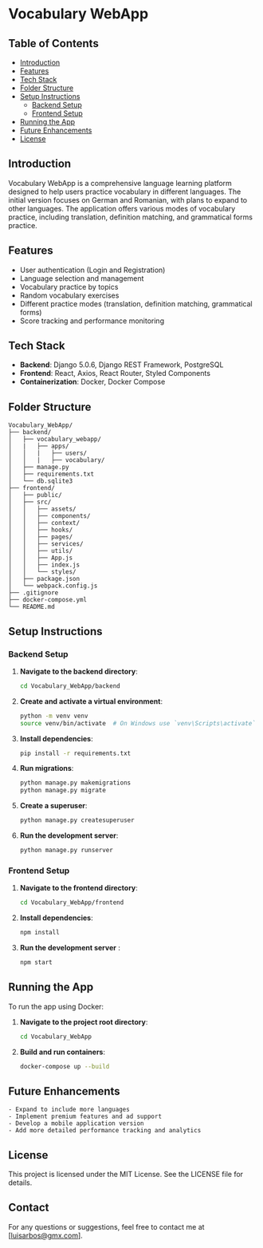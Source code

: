 # Vocabulary WebApp

## Table of Contents
- [Introduction](#introduction)
- [Features](#features)
- [Tech Stack](#tech-stack)
- [Folder Structure](#folder-structure)
- [Setup Instructions](#setup-instructions)
  - [Backend Setup](#backend-setup)
  - [Frontend Setup](#frontend-setup)
- [Running the App](#running-the-app)
- [Future Enhancements](#future-enhancements)
- [License](#license)

## Introduction
Vocabulary WebApp is a comprehensive language learning platform designed to help users practice vocabulary in different languages. The initial version focuses on German and Romanian, with plans to expand to other languages. The application offers various modes of vocabulary practice, including translation, definition matching, and grammatical forms practice.

## Features
- User authentication (Login and Registration)
- Language selection and management
- Vocabulary practice by topics
- Random vocabulary exercises
- Different practice modes (translation, definition matching, grammatical forms)
- Score tracking and performance monitoring

## Tech Stack
- **Backend**: Django 5.0.6, Django REST Framework, PostgreSQL
- **Frontend**: React, Axios, React Router, Styled Components
- **Containerization**: Docker, Docker Compose

## Folder Structure
```plaintext
Vocabulary_WebApp/
├── backend/
│   ├── vocabulary_webapp/
│   |   ├── apps/
│   │   |   ├── users/
│   │   |   ├── vocabulary/
│   ├── manage.py
│   ├── requirements.txt
│   └── db.sqlite3
├── frontend/
│   ├── public/
│   ├── src/
│   │   ├── assets/
│   │   ├── components/
│   │   ├── context/
│   │   ├── hooks/
│   │   ├── pages/
│   │   ├── services/
│   │   ├── utils/
│   │   ├── App.js
│   │   ├── index.js
│   │   └── styles/
│   ├── package.json
│   └── webpack.config.js
├── .gitignore
├── docker-compose.yml
└── README.md
```

## Setup Instructions
### Backend Setup
1. **Navigate to the backend directory**:
    ```bash
    cd Vocabulary_WebApp/backend
    ```

2. **Create and activate a virtual environment**:
    ```bash
    python -m venv venv
    source venv/bin/activate  # On Windows use `venv\Scripts\activate`
    ```

3. **Install dependencies**:
    ```bash
    pip install -r requirements.txt
    ```

4. **Run migrations**:
    ```bash
    python manage.py makemigrations
    python manage.py migrate
    ```

5. **Create a superuser**:
    ```bash
    python manage.py createsuperuser
    ```

6. **Run the development server**:
    ```bash
    python manage.py runserver
    ```

 ### Frontend Setup

1. **Navigate to the frontend directory**:
    ```bash
    cd Vocabulary_WebApp/frontend
    ```

2. **Install dependencies**:
    ```bash
    npm install
    ```

3. **Run the development server** :
    ```bash
    npm start
    ```

## Running the App

To run the app using Docker:

1. **Navigate to the project root directory**:
    ```bash
    cd Vocabulary_WebApp
    ```

2. **Build and run containers**:
    ```bash
    docker-compose up --build
    ```

## Future Enhancements

    - Expand to include more languages
    - Implement premium features and ad support
    - Develop a mobile application version
    - Add more detailed performance tracking and analytics

## License

This project is licensed under the MIT License. See the LICENSE file for details.

## Contact

For any questions or suggestions, feel free to contact me at [luisarbos@gmx.com].